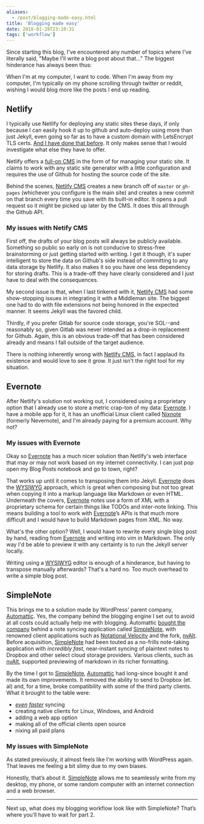 ```yaml
---
aliases:
  - /post/blogging-made-easy.html
title: 'Blogging made easy'
date: 2018-01-28T23:10:31
tags: ['workflow']
---
```


Since starting this blog, I've encountered any number of topics where I've literally said, "Maybe I'll write a blog post about that..." The biggest hinderance has always been thus:

When I'm at my computer, I want to code. When I'm away from my computer, I'm typically on my phone scrolling through twitter or reddit, wishing I would blog more like the posts I end up reading.

## Netlify

I typically use Netlify for deploying any static sites these days, if only because I can easily hook it up to github and auto-deploy using more than just Jekyll, even going so far as to have a custom domain with LetsEncrypt TLS certs. [And I have done that before](https://www.grafeas.org/). It only makes sense that I would investigate what else they have to offer.

Netlify offers a [full-on CMS][netlify-cms] in the form of for managing your static site. It claims to work with any static site generator with a little configuration and requires the use of Github for hosting the source code of the site.

Behind the scenes, [Netlify CMS][netlify-cms] creates a new branch off of `master` or `gh-pages` (whichever you configure is the main site) and creates a new commit on that branch every time you save with its built-in editor. It opens a pull request so it might be picked up later by the CMS. It does this all through the Github API.

### My issues with Netify CMS

First off, the drafts of your blog posts will always be publicly available. Something so public so early on is not conducive to stress-free brainstorming or just getting started with writing. I get it though, it's super intelligent to store the data on Github's side instead of committing to any data storage by Netlify. It also makes it so you have one less dependency for storing drafts. This is a trade-off they have clearly considered and I just have to deal with the consequences.

My second issue is that, when I last tinkered with it, [Netlify CMS][netlify-cms] had some show-stopping issues in integrating it with a Middleman site. The biggest one had to do with file extensions not being honored in the expected manner. It seems Jekyll was the favored child.

Thirdly, if you prefer Gitlab for source code storage, you're SOL--and reasonably so, given Gitlab was never intended as a drop-in replacement for Github. Again, this is an obvious trade-off that has been considered already and means I fall outside of the target audience.

There is nothing inherently wrong with [Netlify CMS][netlify-cms], in fact I applaud its existence and would love to see it grow. It just isn't the right tool for my situation.

[netlify-cms]: https://www.netlifycms.org/

## Evernote

After Netlify's solution not working out, I considered using a proprietary option that I already use to store a metric crap-ton of my data: [Evernote][evernote]. I have a mobile app for it, it has an unofficial Linux client called [Nixnote][nixnote] (formerly Nevernote), and I'm already paying for a premium account. Why not?

### My issues with Evernote

Okay so [Evernote][evernote] has a much nicer solution than Netlify's web interface that may or may not work based on my internet connectivity. I can just pop open my Blog Posts notebook and go to town, right?

That works up until it comes to transposing them into Jekyll. [Evernote][evernote] does the [WYSIWYG][wysiwyg] approach, which is great when composing but not too great when copying it into a markup language like Markdown or even HTML. Underneath the covers, [Evernote][evernote] notes use a form of XML with a proprietary schema for certain things like TODOs and inter-note linking. This means building a tool to work with [Evernote][evernote]’s APIs is that much more difficult and I would have to build Markdown pages from XML. No way.

What's the other option? Well, I would have to rewrite every single blog post by hand, reading from [Evernote][evernote] and writing into vim in Markdown. The only way I'd be able to preview it with any certainty is to run the Jekyll server locally.

Writing using a [WYSIWYG][wysiwyg] editor is enough of a hinderance, but having to transpose manually afterwards? That's a hard no. Too much overhead to write a simple blog post.

[evernote]: https://www.evernote.com/
[nixnote]: http://www.nixnote.org/
[wysiwyg]: https://en.wikipedia.org/wiki/WYSIWYG

## SimpleNote

This brings me to a solution made by WordPress' parent company, [Automattic][automattic]. Yes, the company behind the blogging engine I set out to avoid at all costs could actually help me with blogging. Automattic [bought the company][symperium] behind a note syncing application called [SimpleNote][simplenote], with renowned client applications such as [Notational Velocity][notational-velocity] and the fork, [nvAlt][nvalt]. Before acquisition, [SimpleNote][simplenote] had been touted as a no-frills note-taking application with _incredibly fast_, near-instant syncing of plaintext notes to Dropbox and other select cloud storage providers. Various clients, such as [nvAlt][nvalt], supported previewing of markdown in its richer formatting.

By the time I got to [SimpleNote][simplenote], [Automattic][automattic] had long-since bought it and made its own improvements. It removed the ability to send to Dropbox (et. al) and, for a time, broke compatibility with some of the third party clients. What it brought to the table were:

- [_even_][simplenote-automattic-syncing] [_faster_][symperium-syncing] syncing
- creating native clients for Linux, Windows, and Android
- adding a web app option
- making all of the official clients open source
- nixing all paid plans

### My issues with SimpleNote

As stated previously, it almost feels like I'm working with WordPress again. That leaves me feeling a bit slimy due to my own biases.

Honestly, that’s about it. [SimpleNote][simplenote] allows me to seamlessly write from my desktop, my phone, or some random computer with an internet connection and a web browser.

[simplenote]: https://simplenote.com/
[notational-velocity]: https://en.wikipedia.org/wiki/Notational_Velocity
[nvalt]: https://brettterpstra.com/projects/nvalt/
[automattic]: https://automattic.com/
[simplenote-automattic-syncing]: https://simplenote.com/2014/02/24/syncing-improvements-features/
[symperium-syncing]: https://simplenote.com/2013/08/22/simplenote-relaunch/
[symperium]: https://techcrunch.com/2013/01/24/wordpress-simperium-simplenote/
[wordpress]: https://www.wordpress.org/

---

Next up, what does my blogging workflow look like with SimpleNote? That’s where you’ll have to wait for part 2.
